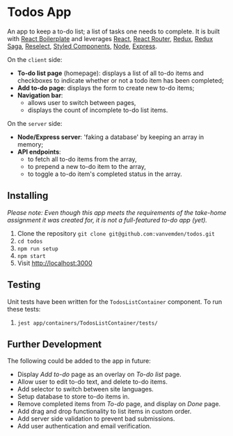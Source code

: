 # Todos App

An app to keep a to-do list; a list of tasks one needs to complete. It is built with [React Boilerplate](https://www.reactboilerplate.com/) and leverages [React](https://reactjs.org/), [React Router](https://www.npmjs.com/package/react-router), [Redux](https://redux.js.org/), [Redux Saga](https://redux-saga.js.org/), [Reselect](https://github.com/reduxjs/reselect), [Styled Components](https://styled-components.com/), [Node](https://nodejs.org/en/docs/), [Express](https://expressjs.com/).

On the `client` side:

* __To-do list page__ (homepage): displays a list of all to-do items and checkboxes to indicate whether or not a todo item has been completed;
* __Add to-do page__: displays the form to create new to-do items;
* __Navigation bar__:
  * allows user to switch between pages,
  * displays the count of incomplete to-do list items.

On the `server` side:

* __Node/Express server__: 'faking a database' by keeping an array in memory;
* __API endpoints__:
  * to fetch all to-do items from the array,
  * to prepend a new to-do item to the array,
  * to toggle a to-do item's completed status in the array.

## Installing

_Please note: Even though this app meets the requirements of the take-home assignment it was created for, it is not a full-featured to-do app (yet)._

1. Clone the repository `git clone git@github.com:vanvemden/todos.git`
2. `cd todos`
3. `npm run setup`
4. `npm start`
5. Visit [http://localhost:3000](http://localhost:3000)

## Testing

Unit tests have been written for the `TodosListContainer` component. To run these tests:

1. `jest app/containers/TodosListContainer/tests/`

## Further Development

The following could be added to the app in future:

* Display _Add to-do_ page as an overlay on _To-do list_ page.
* Allow user to edit to-do text, and delete to-do items.
* Add selector to switch between site languages.
* Setup database to store to-do items in.
* Remove completed items from _To-do_ page, and display on _Done_ page.
* Add drag and drop functionality to list items in custom order.
* Add server side validation to prevent bad submissions.
* Add user authentication and email verification.
